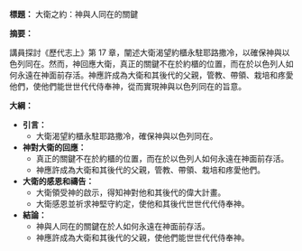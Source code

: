 **標題：** 大衛之約：神與人同在的關鍵

**摘要：**

講員探討《歷代志上》第 17 章，闡述大衛渴望約櫃永駐耶路撒冷，以確保神與以色列同在。然而，神回應大衛，真正的關鍵不在於約櫃的位置，而在於以色列人如何永遠在神面前存活。神應許成為大衛和其後代的父親，管教、帶領、栽培和疼愛他們，使他們能世世代代侍奉神，從而實現神與以色列同在的旨意。

**大綱：**

* **引言：**
    * 大衛渴望約櫃永駐耶路撒冷，確保神與以色列同在。
* **神對大衛的回應：**
    * 真正的關鍵不在於約櫃的位置，而在於以色列人如何永遠在神面前存活。
    * 神應許成為大衛和其後代的父親，管教、帶領、栽培和疼愛他們。
* **大衛的感恩和禱告：**
    * 大衛領受神的啟示，得知神對他和其後代的偉大計畫。
    * 大衛感恩並祈求神堅守約定，使他和其後代世世代代侍奉神。
* **結論：**
    * 神與人同在的關鍵在於人如何永遠在神面前存活。
    * 神應許成為大衛和其後代的父親，使他們能世世代代侍奉神。